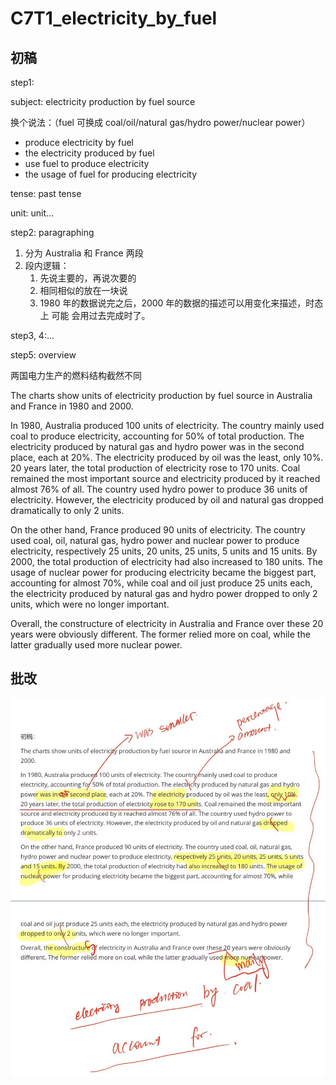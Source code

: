 # C7T1_electricity_by_fuel

## 初稿

step1:

subject: electricity production by fuel source

换个说法：（fuel 可换成 coal/oil/natural gas/hydro power/nuclear power）

- produce electricity by fuel
- the electricity produced by fuel
- use fuel to produce electricity
- the usage of fuel for producing electricity

tense: past tense

unit: unit...

step2: paragraphing

1. 分为 Australia 和 France 两段
2. 段内逻辑：
   1. 先说主要的，再说次要的
   2. 相同相似的放在一块说
   3. 1980 年的数据说完之后，2000 年的数据的描述可以用变化来描述，时态上 可能 会用过去完成时了。

step3, 4:...

step5: overview

两国电力生产的燃料结构截然不同



The charts show units of electricity production by fuel source in Australia and France in 1980 and 2000.

In 1980, Australia produced 100 units of electricity. The country mainly used coal to produce electricity, accounting for 50% of total production. The electricity produced by natural gas and hydro power was in the second place, each at 20%. The electricity produced by oil was the least, only 10%. 20 years later, the total production of electricity rose to 170 units. Coal remained the most important source and electricity produced by it reached almost 76% of all. The country used hydro power to produce 36 units of electricity. However, the electricity produced by oil and natural gas dropped dramatically to only 2 units.

On the other hand, France produced 90 units of electricity. The country used coal, oil, natural gas, hydro power and nuclear power to produce electricity, respectively 25 units, 20 units, 25 units, 5 units and 15 units. By 2000, the total production of electricity had also increased to 180 units. The usage of nuclear power for producing electricity became the biggest part, accounting for almost 70%, while coal and oil just produce 25 units each, the electricity produced by natural gas and hydro power dropped to only 2 units, which were no longer important.

Overall, the constructure of electricity in Australia and France over these 20 years were obviously different. The former relied more on coal, while the latter gradually used more nuclear power.

## 批改

![C7T1_electricity_by_fuel_批改](../pic/C7T1_electricity_by_fuel_批改.jpg)
